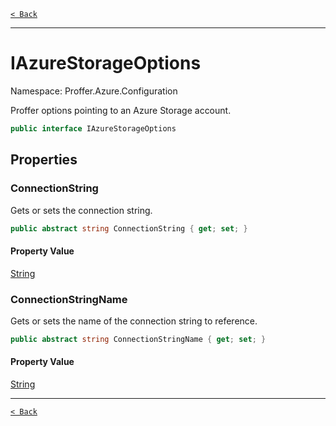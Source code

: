 [`< Back`](./)

---

# IAzureStorageOptions

Namespace: Proffer.Azure.Configuration

Proffer options pointing to an Azure Storage account.

```csharp
public interface IAzureStorageOptions
```

## Properties

### **ConnectionString**

Gets or sets the connection string.

```csharp
public abstract string ConnectionString { get; set; }
```

#### Property Value

[String](https://docs.microsoft.com/en-us/dotnet/api/system.string)<br>

### **ConnectionStringName**

Gets or sets the name of the connection string to reference.

```csharp
public abstract string ConnectionStringName { get; set; }
```

#### Property Value

[String](https://docs.microsoft.com/en-us/dotnet/api/system.string)<br>

---

[`< Back`](./)
